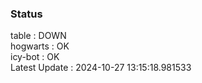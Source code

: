 ### Status


table : DOWN  
hogwarts : OK  
icy-bot : OK  
Latest Update : 2024-10-27 13:15:18.981533
